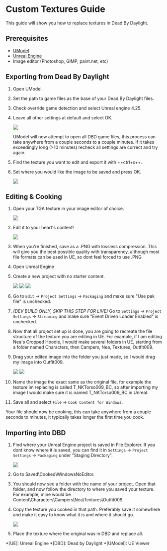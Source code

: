 # Custom Textures Guide

This guide will show you how to replace textures in Dead By Daylight.

## Prerequisites

- [UModel](https://www.gildor.org/en/projects/umodel)
- [Unreal Engine](https://www.unrealengine.com/en-US/download)
- Image editor (Photoshop, GIMP, paint.net, etc)

## Exporting from Dead By Daylight

1. Open UModel.
2. Set the path to game files as the base of your Dead By Daylight files.
3. Check override game detection and select Unreal engine 4.25.
4. Leave all other settings at default and select OK.

    ![](https://images-ext-2.discordapp.net/external/aHO1nQ_Mz4-lg48MPivnC5yDjQMqIMH7zccCU9q3kbQ/https/media.discordapp.net/attachments/833812099263627335/833852232449261578/unknown.png)
    
    UModel will now attempt to open all DBD game files, this process can take anywhere from a couple seconds to a couple minutes. If it takes exceedingly long (>10 minutes) recheck all settings are correct and try again.

5. Find the texture you want to edit and export it with ++ctrl+x++.
6. Set where you would like the image to be saved and press OK.

    ![](https://images-ext-1.discordapp.net/external/Njqw0KE-y4jVbASzsiWu9sGJtJ5jtaP9flqAtNkHM9k/https/media.discordapp.net/attachments/833812099263627335/833852336866459698/unknown.png)

## Editing & Cooking

1. Open your TGA texture in your image editor of choice.

    ![](https://images-ext-1.discordapp.net/external/9okCbExRcZbLUlkz12CdY24TLJPK4z6BmNEiHXlVqWU/%3Fwidth%3D1668%26height%3D905/https/media.discordapp.net/attachments/833812099263627335/833852416339607563/unknown.png)

2. Edit it to your heart's content!

    ![](https://images-ext-1.discordapp.net/external/sKBqY21L7CvA3sTR8lT2Kn1lV5NrxAl1xgSmI5dTg-w/%3Fwidth%3D1664%26height%3D905/https/media.discordapp.net/attachments/833812099263627335/833852482941354014/unknown.png)

3. When you're finished, save as a .PNG with lossless compression. This will give you the best possible quality with transparency, although most file formats can be used in UE, so dont feel forced to use .PNG
4. Open Unreal Engine
5. Create a new project with no starter content.

    ![](https://images-ext-1.discordapp.net/external/l7D9tXQH9OJ2kEF06DeK8aTD5Bys1TgseZRvV9y0tkQ/https/media.discordapp.net/attachments/833812099263627335/833852636394160168/unknown.png)
    ![](https://images-ext-2.discordapp.net/external/fZGp9bPvThRqrMVzAi6wLYX7J4cAwagKhdZLGCutfYQ/https/media.discordapp.net/attachments/833812099263627335/833852648997781554/unknown.png)
    ![](https://images-ext-2.discordapp.net/external/xp23F1kwBstKt2WVlHhPgFeeJ8ibHo-AQmWzS2I_l1M/https/media.discordapp.net/attachments/833812099263627335/833852657814470736/unknown.png)

6. Go to `Edit` → `Project Settings` → `Packaging` and make sure "Use pak file" is unchecked.
7. *(DEV BUILD ONLY, SKIP THIS STEP FOR LIVE)* Go to `Settings` → `Project Settings` → `Streaming` and make sure "Event Driven Loader Enabled" is unchecked.
8. Now that all project set up is done, you are going to recreate the file structure of the texture you are editing in UE. For example, if I am editing Nea's Cropped Hoodie, I would make several folders in UE, starting from a folder named Characters, then Campers, Nea, Textures, Outfit009.
9. Drag your edited image into the folder you just made, so I would drag my image into Outfit009.

    ![](https://images-ext-1.discordapp.net/external/db3V-f3Hn059JNeHz8BTo3UL_Nmt8Rpka0FPKwVf7F8/https/media.discordapp.net/attachments/833812099263627335/833852869043290153/unknown.png)
    ![](https://images-ext-1.discordapp.net/external/tTtOW2qvefgUKmyihz2Zv2j7css1JdQyCute1zLJ0vk/https/media.discordapp.net/attachments/833812099263627335/833853067723800586/Hnet-image_1.gif)

10. Name the image the exact same as the original file, for example the texture im replacing is called T_NKTorso009_BC, so after importing my image I would make sure it is named T_NKTorso009_BC in Unreal.
11. Save all and select `File` → `Cook Content for Windows`.

Your file should now be cooking, this can take anywhere from a couple seconds to minutes, it typically takes longer the first time you cook.

## Importing into DBD

1. Find where your Unreal Engine project is saved in File Explorer. If you dont know where it is saved, you can find it in `Settings` → `Project Settings` → `Packaging` under "Staging Directory".

    ![](https://images-ext-1.discordapp.net/external/beIqlhChCrAprzE9dLFZD0uQm66c2hpIj82wwvvBRfE/https/media.discordapp.net/attachments/833812099263627335/833853416643362836/unknown.png)

2. Go to Saved\Cooked\WindowsNoEditor.
3. You should now see a folder with the name of your project. Open that folder, and now follow the directory to where you saved your texture.
For example, mine would be Content\Characters\Campers\Nea\Textures\Outfit009.
4. Copy the texture you cooked in that path. Preferably save it somewhere and make it easy to know what it is and where it should go.

    ![](https://images-ext-1.discordapp.net/external/y4GRIeCnHIvaz5qqeVeyJd0tOq03Ms-odld4qAJsR6E/https/media.discordapp.net/attachments/833812099263627335/833853498093338645/unknown.png)

5. Place the texture where the original was in DBD and replace all.

*[UE]: Unreal Engine
*[DBD]: Dead by Daylight
*[UModel]: UE Viewer